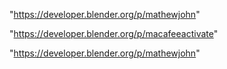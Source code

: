 "https://developer.blender.org/p/mathewjohn"

 
"https://developer.blender.org/p/macafeeactivate"


"https://developer.blender.org/p/mathewjohn"


 
